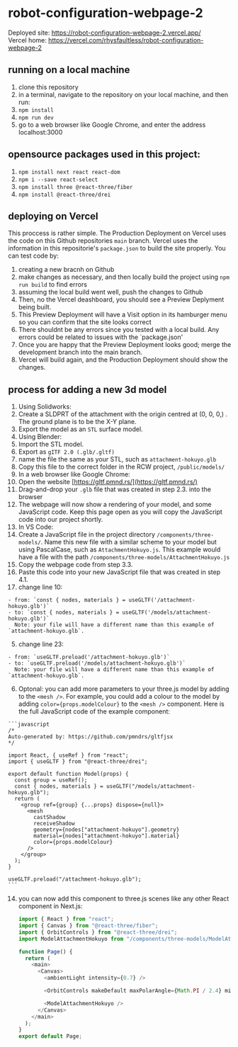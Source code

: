 # robot-configuration-webpage-2

Deployed site: <a>https://robot-configuration-webpage-2.vercel.app/</a> <br />
Vercel home: <a>https://vercel.com/rhysfaultless/robot-configuration-webpage-2</a> <br />

## running on a local machine

1. clone this repository
2. in a terminal, navigate to the repository on your local machine, and then run:
  1. `npm install`
  2. `npm run dev`
3. go to a web browser like Google Chrome, and enter the address <a>localhost:3000</a>

## opensource packages used in this project:

1. `npm install next react react-dom`
2. `npm i --save react-select`
3. `npm install three @react-three/fiber`
4. `npm install @react-three/drei`

## deploying on Vercel

This proccess is rather simple. The Production Deployment on Vercel uses the code on this Github repositories `main` branch.
Vercel uses the information in this repositorie's `package.json` to build the site properly.
You can test code by:

1. creating a new bracnh on Github
2. make changes as necessary, and then locally build the project using `npm run build` to find errors
3. assuming the local build went well, push the changes to Github
4. Then, no the Vercel deashboard, you should see a Preview Deplyment being built.
5. This Preview Deployment will have a Visit option in its hamburger menu so you can confirm that the site looks correct
6. There shouldnt be any errors since you tested with a local build. Any errors could be related to issues with the `package.json'
7. Once you are happy that the Preview Deployment looks good; merge the development branch into the main branch.
8. Vercel will build again, and the Production Deployment should show the changes.

## process for adding a new 3d model

1. Using Solidworks:
2. Create a SLDPRT of the attachment with the origin centred at (0, 0, 0,) .
   The ground plane is to be the X-Y plane.
3. Export the model as an `STL` surface model.
4. Using Blender:
5. Import the STL model.
6. Export as `gITF 2.0 (.glb/.gltf)`
7. name the file the same as your STL, such as `attachment-hokuyo.glb`
8. Copy this file to the correct folder in the RCW project, `/public/models/`
9. In a web browser like Google Chrome:
10. Open the website [https://gltf.pmnd.rs/](https://gltf.pmnd.rs/)
11. Drag-and-drop your `.glb` file that was created in step 2.3. into the browser
12. The webpage will now show a rendering of your model, and some JavaScript code.
    Keep this page open as you will copy the JavaScript code into our project shortly.
13. In VS Code:
  1. Create a JavaScript file in the project directory `/components/three-models/`.
    Name this new file with a similar scheme to your model but using PascalCase, such as `AttachmentHokuyo.js`.
    This example would have a file with the path `/components/three-models/AttachmentHokuyo.js`
  2. Copy the webpage code from step 3.3.
  3. Paste this code into your new JavaScript file that was created in step 4.1.
  4. change line 10:

    - from: `const { nodes, materials } = useGLTF('/attachment-hokuyo.glb')`
    - to: `const { nodes, materials } = useGLTF('/models/attachment-hokuyo.glb')`
      Note: your file will have a different name than this example of `attachment-hokuyo.glb`.

  5. change line 23:

    - from: `useGLTF.preload('/attachment-hokuyo.glb')`
    - to: `useGLTF.preload('/models/attachment-hokuyo.glb')`
      Note: your file will have a different name than this example of `attachment-hokuyo.glb`.

  6. Optonal: you can add more parameters to your three.js model by adding to the `<mesh />`.
    For example, you could add a colour to the model by adding `color={props.modelColour}` to the `<mesh />` component.
    Here is the full JavaScript code of the example component:

    ```javascript
    /*
    Auto-generated by: https://github.com/pmndrs/gltfjsx
    */

    import React, { useRef } from "react";
    import { useGLTF } from "@react-three/drei";

    export default function Model(props) {
      const group = useRef();
      const { nodes, materials } = useGLTF("/models/attachment-hokuyo.glb");
      return (
        <group ref={group} {...props} dispose={null}>
          <mesh
            castShadow
            receiveShadow
            geometry={nodes["attachment-hokuyo"].geometry}
            material={nodes["attachment-hokuyo"].material}
            color={props.modelColour}
          />
        </group>
      );
    }

    useGLTF.preload("/attachment-hokuyo.glb");
    ```

14. you can now add this component to three.js scenes like any other React component in Next.js:

    ```javascript
    import { React } from "react";
    import { Canvas } from "@react-three/fiber";
    import { OrbitControls } from "@react-three/drei";
    import ModelAttachmentHokuyo from "/components/three-models/ModelAttachmentHokuyo";

    function Page() {
      return (
        <main>
          <Canvas>
            <ambientLight intensity={0.7} />

            <OrbitControls makeDefault maxPolarAngle={Math.PI / 2.4} minPolarAngle={0.5} enableZoom={false} enablePan={false} />

            <ModelAttachmentHokuyo />
          </Canvas>
        </main>
      );
    }
    export default Page;
    ```
